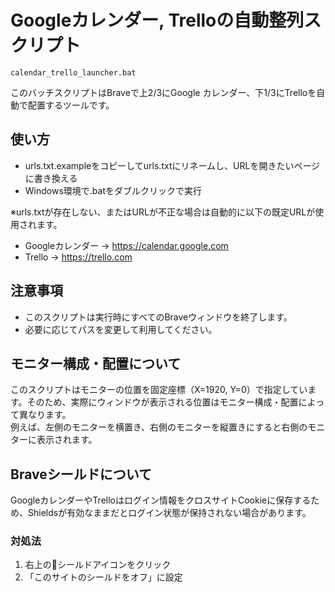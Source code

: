 # Googleカレンダー, Trelloの自動整列スクリプト
`calendar_trello_launcher.bat`

このバッチスクリプトはBraveで上2/3にGoogle カレンダー、下1/3にTrelloを自動で配置するツールです。

## 使い方
- urls.txt.exampleをコピーしてurls.txtにリネームし、URLを開きたいページに書き換える
- Windows環境で.batをダブルクリックで実行

※urls.txtが存在しない、またはURLが不正な場合は自動的に以下の既定URLが使用されます。<br>
- Googleカレンダー → https://calendar.google.com
- Trello → https://trello.com

## 注意事項
- このスクリプトは実行時にすべてのBraveウィンドウを終了します。
- 必要に応じてパスを変更して利用してください。

## モニター構成・配置について
このスクリプトはモニターの位置を固定座標（X=1920, Y=0）で指定しています。そのため、実際にウィンドウが表示される位置はモニター構成・配置によって異なります。<br>
例えば、左側のモニターを横置き、右側のモニターを縦置きにすると右側のモニターに表示されます。

## Braveシールドについて
GoogleカレンダーやTrelloはログイン情報をクロスサイトCookieに保存するため、Shieldsが有効なままだとログイン状態が保持されない場合があります。

### 対処法
1. 右上の🦁シールドアイコンをクリック
2. 「このサイトのシールドをオフ」に設定